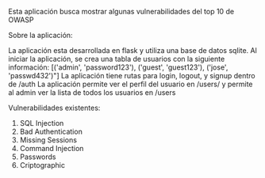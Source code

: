 Esta aplicación busca mostrar algunas vulnerabilidades del top 10 de OWASP

Sobre la aplicación:

La aplicación esta desarrollada en flask y utiliza una base de datos sqlite.
Al iniciar la aplicación, se crea una tabla de usuarios con la siguiente información:
[('admin', 'password123'), ('guest', 'guest123'), ('jose', 'passwd432')"]
La aplicación tiene rutas para login, logout, y signup dentro de /auth
La aplicación permite ver el perfil del usuario en /users/<id> y permite al admin ver la lista de todos los usuarios en /users

Vulnerabilidades existentes:
1. SQL Injection
2. Bad Authentication
3. Missing Sessions
4. Command Injection
5. Passwords
6. Criptographic